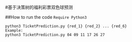 #基于决策树的福利彩票双色球预测

##How to run the code
`Require Python3`

```
python3 TicketPrediction.py {red_1} {red_2} ... {red_6}
Example:
python3 TicketPrediction.py 04 09 11 17 26 27
```